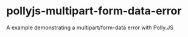 # pollyjs-multipart-form-data-error
A example demonstrating a multipart/form-data error with Polly.JS
